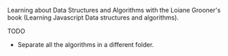 Learning about Data Structures and Algorithms with the Loiane Grooner's book (Learning Javascript Data structures and algorithms).

TODO
  - Separate all the algorithms in a different folder.

